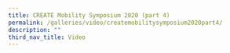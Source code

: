 ```yaml
---
title: CREATE Mobility Symposium 2020 (part 4)
permalink: /galleries/video/createmobilitysymposium2020part4/
description: ""
third_nav_title: Video
---
```

